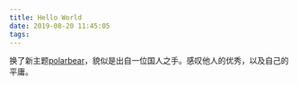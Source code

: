 ```yaml
---
title: Hello World
date: 2019-08-20 11:45:05
tags:
---
```


换了新主题[polarbear](https://github.com/frostfan/hexo-theme-polarbear)，貌似是出自一位国人之手。感叹他人的优秀，以及自己的平庸。
